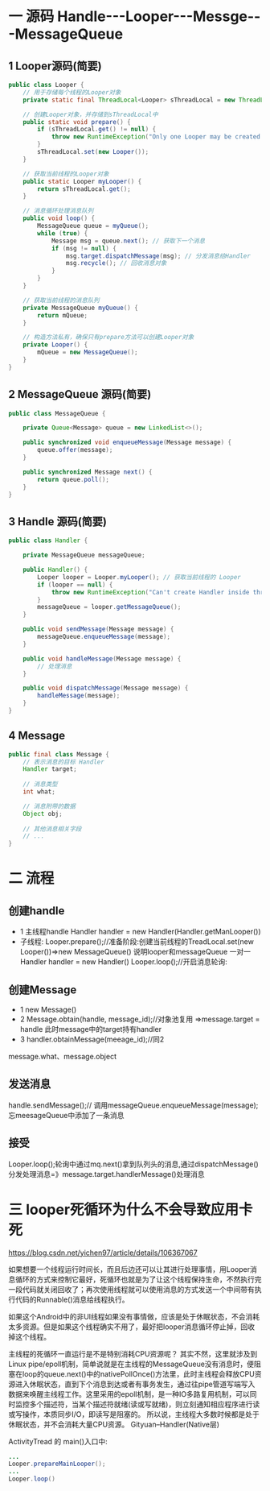 # 一 源码 Handle---Looper---Messge---MessageQueue

## 1 Looper源码(简要)
```java
public class Looper {
    // 用于存储每个线程的Looper对象
    private static final ThreadLocal<Looper> sThreadLocal = new ThreadLocal<>();

    // 创建Looper对象，并存储到sThreadLocal中
    public static void prepare() {
        if (sThreadLocal.get() != null) {
            throw new RuntimeException("Only one Looper may be created per thread");
        }
        sThreadLocal.set(new Looper());
    }

    // 获取当前线程的Looper对象
    public static Looper myLooper() {
        return sThreadLocal.get();
    }

    // 消息循环处理消息队列
    public void loop() {
        MessageQueue queue = myQueue();
        while (true) {
            Message msg = queue.next(); // 获取下一个消息
            if (msg != null) {
                msg.target.dispatchMessage(msg); // 分发消息给Handler
                msg.recycle(); // 回收消息对象
            }
        }
    }

    // 获取当前线程的消息队列
    private MessageQueue myQueue() {
        return mQueue;
    }

    // 构造方法私有，确保只有prepare方法可以创建Looper对象
    private Looper() {
        mQueue = new MessageQueue();
    }
}

```

## 2 MessageQueue 源码(简要)
```java
public class MessageQueue {

    private Queue<Message> queue = new LinkedList<>();

    public synchronized void enqueueMessage(Message message) {
        queue.offer(message);
    }

    public synchronized Message next() {
        return queue.poll();
    }
}

```

## 3 Handle 源码(简要)
```java
public class Handler {

    private MessageQueue messageQueue;

    public Handler() {
        Looper looper = Looper.myLooper(); // 获取当前线程的 Looper
        if (looper == null) {
            throw new RuntimeException("Can't create Handler inside thread that has not called Looper.prepare()");
        }
        messageQueue = looper.getMessageQueue();
    }

    public void sendMessage(Message message) {
        messageQueue.enqueueMessage(message);
    }

    public void handleMessage(Message message) {
        // 处理消息
    }

    public void dispatchMessage(Message message) {
        handleMessage(message);
    }
}

```

## 4 Message
```java 
public final class Message {
    // 表示消息的目标 Handler
    Handler target;
    
    // 消息类型
    int what;

    // 消息附带的数据
    Object obj;
    
    // 其他消息相关字段
    // ...
}
```

# 二 流程

## 创建handle
- 1 主线程handle
Handler handler = new Handler(Handler.getManLooper())
- 子线程:
Looper.prepare();//准备阶段:创建当前线程的TreadLocal.set(new Looper())=>new MessageQueue() 说明looper和messageQueue 一对一
Handler handler = new Handler()
Looper.loop();//开启消息轮询: 

## 创建Message
- 1 new Message()
- 2 Message.obtain(handle, message_id);//对象池复用 =>message.target = handle 此时message中的target持有handler
- 3 handler.obtainMessage(meeage_id);//同2

message.what、message.object

## 发送消息
handle.sendMessage();// 调用messageQueue.enqueueMessage(message);忘meesageQueue中添加了一条消息

## 接受
Looper.loop();轮询中通过mq.next()拿到队列头的消息,通过dispatchMessage()分发处理消息=》message.target.handlerMessage()处理消息


# 三 looper死循环为什么不会导致应用卡死
https://blog.csdn.net/yichen97/article/details/106367067

如果想要一个线程运行时间长，而且后边还可以让其进行处理事情，用Looper消息循环的方式来控制它最好，死循环也就是为了让这个线程保持生命，不然执行完一段代码就关闭回收了；再次使用线程就可以使用消息的方式发送一个中间带有执行代码的Runnable()消息给线程执行。

如果这个Android中的非UI线程如果没有事情做，应该是处于休眠状态，不会消耗太多资源。但是如果这个线程确实不用了，最好把looper消息循环停止掉，回收掉这个线程。

主线程的死循环一直运行是不是特别消耗CPU资源呢？ 其实不然，这里就涉及到Linux pipe/epoll机制，简单说就是在主线程的MessageQueue没有消息时，便阻塞在loop的queue.next()中的nativePollOnce()方法里，此时主线程会释放CPU资源进入休眠状态，直到下个消息到达或者有事务发生，通过往pipe管道写端写入数据来唤醒主线程工作。这里采用的epoll机制，是一种IO多路复用机制，可以同时监控多个描述符，当某个描述符就绪(读或写就绪)，则立刻通知相应程序进行读或写操作，本质同步I/O，即读写是阻塞的。 所以说，主线程大多数时候都是处于休眠状态，并不会消耗大量CPU资源。 Gityuan–Handler(Native层)

ActivityTread 的 main()入口中:
```java
...
Looper.prepareMainLooper();
...
Looper.loop()
```
